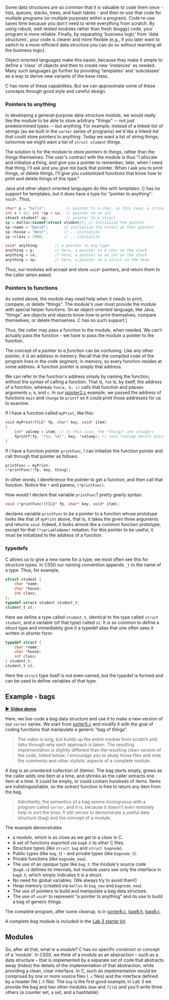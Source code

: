 Some data structures are so common that it is valuable to code them once - lists, queues, stacks, trees, and hash tables - and then re-use that code for multiple programs (or multiple purposes within a program).
Code re-use saves time because you don't need to write everything from scratch.
By using robust, well-tested modules rather than fresh (buggy) code, your program is more reliable.
Finally, by separating 'business logic' from 'data structures', your code is clearer and more flexible (e.g., if you later want to switch to a more-efficient data structure you can do so without rewriting all the business logic).

Object-oriented languages make this easier, because they make it simple to define a 'class' of objects and then to create new 'instances' as needed.
Many such languages go further by providing 'templates' and 'subclasses' as a way to derive new variants of the base class.

C has none of these capabilities.
But we can approximate some of these concepts through good style and careful design.

### Pointers to anything

In developing a general-purpose data-structure module, we would really like the module to be able to store arbitrary "things" -- not just predetermined types -- but anything.
For example, instead of a linked-list of strings (as we built in the `sorter` series of programs) we'd like a linked-list that could store pointers to anything.
Today we want a list of string things; tomorrow we might want a list of `struct student` things.

The solution is for the module to store *pointers to things*, rather than the things themselves.
The user's contract with the module is thus "I allocate and initialize a thing, and give you a pointer to remember; later, when I need that thing, I'll ask and you give me back that pointer.
When I ask you to print things, or delete things, I'll give you customized functions that know how to print and delete things of this type."

Java and other object-oriented languages do this with *templates*.
C has no support for templates, but it does have a type for "pointer to anything":  `void*`.
Thus,

```c
char* p = "hello";	       // pointer to a char, in this case, a string
int x = 42; int *xp = &x;  // pointer to an int
struct student* sp;        // pointer to a struct
sp = malloc(sizeof(struct student)); // initialize the pointer
sp->name = "David";       // initialize the struct at that pointer
sp->house = "West";       // ...initialize
sp->class = 1986;         // ...initialize

void* anything;       // a pointer to any type
anything = p;         // here, a pointer to a char on the stack
anything = &x;        // here, a pointer to an int on the stack
anything = sp;        // here, a pointer to a struct in the heap
```

Thus, our modules will accept and store `void*` pointers, and return them to the caller when asked.

### Pointers to functions

As noted above, the module may need help when it needs to print, compare, or delete "things".
The module's user must provide the module with special helper functions.
(In an object-oriented language, like Java, "things" are objects and objects know how to print themselves, compare themselves, or delete themselves.
C has no such support.)

Thus, the caller may pass a function to the module, when needed.
We can't actually pass the function - we have to pass the module a pointer to the function.

The concept of a *pointer to a function* can be confusing.
Like any other pointer, it is an address in memory.
Recall that the compiled code of the program lives in the code segment, in memory, so every function resides at some address.
A function pointer is simply that address.

We can refer to the function's address simply by naming the function, without the syntax of calling a function.
That is, `foo` is, by itself, the address of a function, whereas `foo(a, b, c)` calls that function and passes arguments `a`, `b`, and `c`.
In our [pointer2.c](https://github.com/CS50Dartmouth21FS1/examples/blob/main/pointer2.c) example, we passed the address of functions `main` and `change` to `printf` so it could print those addresses for us to examine.

If I have a function called `myPrint`, like this:

```c
void myPrint(FILE* fp, char* key, void* item)
{
	int* valuep = item; // in this case, the "things" are integers
	fprintf(fp, "(%s, %d)", key, *valuep); // note *valuep derefs pointer
}
```

If I have a function pointer `printFunc`, I can initialize the function pointer and call through that pointer as follows:

```c
printFunc = myPrint;
(*printFunc)(fp, key, thing);
```

In other words, I dereference the pointer to get a function, and then call that function.
Notice the `*` and parens, `(*printFunc)`.

How would I declare that variable `printFunc`?
pretty gnarly syntax:

```c
void (*printFunc)(FILE* fp, char* key, void* item);
```

declares variable `printFunc` to be a pointer to a function whose prototype looks like that of `myPrint` above, that is, it takes the given three arguments and returns `void`.
Indeed, it looks almost like a common function prototype, except for that `(*variableName)` notation.
For this pointer to be useful, it must be initialized to the address of a function.

### typedefs

C allows us to give a new name for a type; we most often see this for structure types.
In CS50 our naming convention appends `_t` to the name of a type.
Thus, for example,

```c
struct student {
	char *name;
	char *house;
	int class;
};
typedef struct student student_t;
student_t st;
```

Here we define a type called `student_t`, identical to the type called `struct student`, and a variable (of that type) called `st`.
It is so common to define a struct type and immediately give it a typedef alias that one often sees it written in shorter form:

```c
typedef struct {
	char *name;
	char *house;
	int class;
} student_t;
student_t st;
```

Here the `struct` type itself is not even named, but the typedef is formed and can be used to define variables of that type.

## Example - bags

**[:arrow_forward: Video demo](https://dartmouth.hosted.panopto.com/Panopto/Pages/Viewer.aspx?id=3a2f1124-d3d0-4b37-bcb0-ad0b0147e91d)**

Here, we live-code a *bag* data structure and use it to make a new version of our `sorter` series.
We start from [sorter5.c](https://github.com/CS50Dartmouth21FS1/examples/blob/main/sorter5.c) and modify it with the goal of coding functions that manipulate a generic "bag of things".

> The video is long, but builds up the entire module from scratch and talks through *why* each approach is taken.
> The resulting implementation is slightly different than the resulting clean version of the code, linked below; I encourage you to study those files and note the comments and other stylistic aspects of a complete module.

A *bag* is an unordered collection of (items).
The bag starts empty, grows as the caller adds one item at a time, and shrinks as the caller extracts one item at a time.
It could be empty, or could contain hundreds of items.
Items are indistinguishable, so the *extract* function is free to return any item from the bag.

> Admittedly, the semantics of a bag seems incongruous with a program called `sorter`, and it is, because it doesn't even remotely help to sort the lines.
> It still serves to demonstrate a useful data structure (bag) and the concept of a module.

The example demonstrates

 * a *module*, which is as close as we get to a *class* in C.
 * A set of functions exported via `bag8.h` to other C files.
 * Structure types (like `struct bag` and `struct bagnode`).
 * Public types (like `bag_t`) - and private types (like `bagnode_t`).
 * Private functions (like `bagnode_new`).
 * The use of an *opaque type* like `bag_t`: the module's source code (`bag8.c`) defines its internals, but module users see only the interface in `bag8.h`, which simply indicates it is a struct.
 * No need for global variables.  (We always try to avoid them!)
 * Heap memory (created via `malloc` in `bag_new` and `bagnode_new`).
 * The use of pointers to build and manipulate a bag data structure.
 * The use of `void*` to represent "a pointer to anything" and its use to build a bag of generic things.

The complete program, after some cleanup, is in 
[sorter8.c](https://github.com/CS50Dartmouth21FS1/examples/blob/main/sorter8.c),
[bag8.h](https://github.com/CS50Dartmouth21FS1/examples/blob/main/bag8.h),
[bag8.c](https://github.com/CS50Dartmouth21FS1/examples/blob/main/bag8.c).

A complete *bag* module is included in the [Lab 3 starter kit](https://github.com/CS50Dartmouth21FS1/home/blob/main/labs/lab3).

## Modules

So, after all that, what is a *module*?
C has no specific construct or concept of a 'module'.
In CS50, we think of a module as an abstraction – such as a data structure – that is implemented by a separate set of code that abstracts away (hides) the details of the implementation of that abstraction, while providing a clean, clear interface.
In C, such an implementation would be comprised by one or more source files (`.c` files) and the interface defined by a header file (`.h` file).
The `bag` is the first good example; in Lab 3 we provide the bag and two other modules (`mem` and `file`) and you'll write three others (a counter set, a set, and a hashtable).
